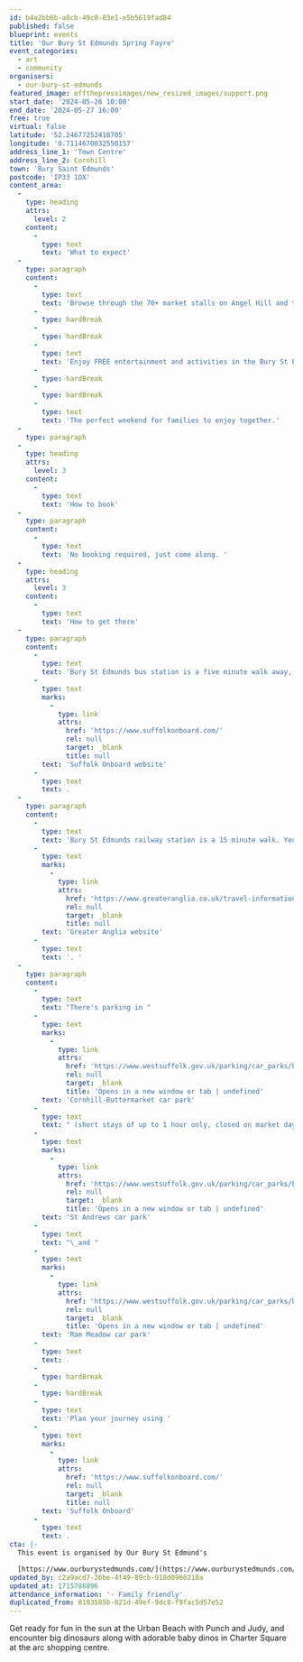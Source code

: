 ```yaml
---
id: b4a2bb6b-a0cb-49c0-83e1-e5b5619fad84
published: false
blueprint: events
title: 'Our Bury St Edmunds Spring Fayre'
event_categories:
  - art
  - community
organisers:
  - our-bury-st-edmunds
featured_image: offthepressimages/new_resized_images/support.png
start_date: '2024-05-26 10:00'
end_date: '2024-05-27 16:00'
free: true
virtual: false
latitude: '52.24677252418705'
longitude: '0.7114670032550157'
address_line_1: 'Town Centre'
address_line_2: Cornhill
town: 'Bury Saint Edmunds'
postcode: 'IP33 1DX'
content_area:
  -
    type: heading
    attrs:
      level: 2
    content:
      -
        type: text
        text: 'What to expect'
  -
    type: paragraph
    content:
      -
        type: text
        text: 'Browse through the 70+ market stalls on Angel Hill and the Buttermarket, including the very popular Vintage Market and the Flower, Food, and Craft Market, which features local cut flowers, rustic crafts, and artisan food producers.'
      -
        type: hardBreak
      -
        type: hardBreak
      -
        type: text
        text: 'Enjoy FREE entertainment and activities in the Bury St Edmunds town centre, including face painting, balloons, and magic tricks and don’t forget about the world of virtual reality and astronomy at our interactive stalls.'
      -
        type: hardBreak
      -
        type: hardBreak
      -
        type: text
        text: 'The perfect weekend for families to enjoy together.'
  -
    type: paragraph
  -
    type: heading
    attrs:
      level: 3
    content:
      -
        type: text
        text: 'How to book'
  -
    type: paragraph
    content:
      -
        type: text
        text: 'No booking required, just come along. '
  -
    type: heading
    attrs:
      level: 3
    content:
      -
        type: text
        text: 'How to get there'
  -
    type: paragraph
    content:
      -
        type: text
        text: 'Bury St Edmunds bus station is a five minute walk away, and you can find up-to-date timetables on the '
      -
        type: text
        marks:
          -
            type: link
            attrs:
              href: 'https://www.suffolkonboard.com/'
              rel: null
              target: _blank
              title: null
        text: 'Suffolk Onboard website'
      -
        type: text
        text: .
  -
    type: paragraph
    content:
      -
        type: text
        text: 'Bury St Edmunds railway station is a 15 minute walk. You can find train times on the '
      -
        type: text
        marks:
          -
            type: link
            attrs:
              href: 'https://www.greateranglia.co.uk/travel-information/station-information/bse'
              rel: null
              target: _blank
              title: null
        text: 'Greater Anglia website'
      -
        type: text
        text: '. '
  -
    type: paragraph
    content:
      -
        type: text
        text: "There's parking in "
      -
        type: text
        marks:
          -
            type: link
            attrs:
              href: 'https://www.westsuffolk.gov.uk/parking/car_parks/bse_car_parks/on-street-parking-bse.cfm'
              rel: null
              target: _blank
              title: 'Opens in a new window or tab | undefined'
        text: 'Cornhill-Buttermarket car park'
      -
        type: text
        text: " (short stays of up to 1 hour only, closed on market days) or alternatively the long stay car parks\_"
      -
        type: text
        marks:
          -
            type: link
            attrs:
              href: 'https://www.westsuffolk.gov.uk/parking/car_parks/bse_car_parks/st-andrews-long-stay-car-park.cfm'
              rel: null
              target: _blank
              title: 'Opens in a new window or tab | undefined'
        text: 'St Andrews car park'
      -
        type: text
        text: "\_and "
      -
        type: text
        marks:
          -
            type: link
            attrs:
              href: 'https://www.westsuffolk.gov.uk/parking/car_parks/bse_car_parks/ram-meadow-car-park.cfm'
              rel: null
              target: _blank
              title: 'Opens in a new window or tab | undefined'
        text: 'Ram Meadow car park'
      -
        type: text
        text: .
      -
        type: hardBreak
      -
        type: hardBreak
      -
        type: text
        text: 'Plan your journey using '
      -
        type: text
        marks:
          -
            type: link
            attrs:
              href: 'https://www.suffolkonboard.com/'
              rel: null
              target: _blank
              title: null
        text: 'Suffolk Onboard'
      -
        type: text
        text: .
cta: |-
  This event is organised by Our Bury St Edmund's

  [https://www.ourburystedmunds.com/](https://www.ourburystedmunds.com/)
updated_by: c2a9acd7-26be-4f49-89cb-918d0960210a
updated_at: 1715786896
attendance_information: '- Family friendly'
duplicated_from: 8103585b-021d-49ef-9dc8-f9fac5d57e52
---
```

Get ready for fun in the sun at the Urban Beach with Punch and Judy, and encounter big dinosaurs along with adorable baby dinos in Charter Square at the arc shopping centre.